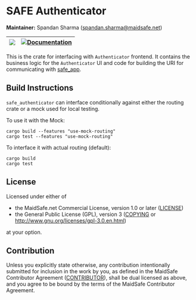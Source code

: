 # SAFE Authenticator

**Maintainer:** Spandan Sharma (spandan.sharma@maidsafe.net)

| [![](http://meritbadge.herokuapp.com/safe_authenticator)](https://crates.io/crates/safe_authenticator) | [![Documentation](https://docs.rs/safe_authenticator/badge.svg)](https://docs.rs/safe_authenticator) |
|:----------:|:----------:|


This is the crate for interfacing with `Authenticator` frontend. It contains the business logic for the `Authenticator` UI and code for building the URI for communicating with [safe_app](../safe_app).

## Build Instructions

`safe_authenticator` can interface conditionally against either the routing crate or a mock used for local testing.

To use it with the Mock:
```
cargo build --features "use-mock-routing"
cargo test --features "use-mock-routing"
```

To interface it with actual routing (default):
```
cargo build
cargo test
```

## License

Licensed under either of

* the MaidSafe.net Commercial License, version 1.0 or later ([LICENSE](LICENSE))
* the General Public License (GPL), version 3 ([COPYING](COPYING) or http://www.gnu.org/licenses/gpl-3.0.en.html)

at your option.

## Contribution

Unless you explicitly state otherwise, any contribution intentionally submitted for inclusion in the
work by you, as defined in the MaidSafe Contributor Agreement ([CONTRIBUTOR](CONTRIBUTOR)), shall be
dual licensed as above, and you agree to be bound by the terms of the MaidSafe Contributor Agreement.
